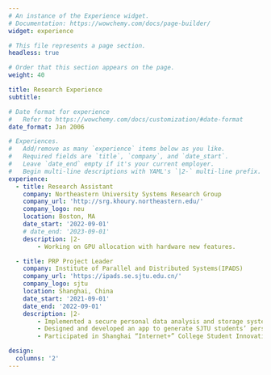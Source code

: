 ```yaml
---
# An instance of the Experience widget.
# Documentation: https://wowchemy.com/docs/page-builder/
widget: experience

# This file represents a page section.
headless: true

# Order that this section appears on the page.
weight: 40

title: Research Experience
subtitle:

# Date format for experience
#   Refer to https://wowchemy.com/docs/customization/#date-format
date_format: Jan 2006

# Experiences.
#   Add/remove as many `experience` items below as you like.
#   Required fields are `title`, `company`, and `date_start`.
#   Leave `date_end` empty if it's your current employer.
#   Begin multi-line descriptions with YAML's `|2-` multi-line prefix.
experience:
  - title: Research Assistant
    company: Northeastern University Systems Research Group
    company_url: 'http://srg.khoury.northeastern.edu/'
    company_logo: neu
    location: Boston, MA
    date_start: '2022-09-01'
    # date_end: '2023-09-01'
    description: |2-
        - Working on GPU allocation with hardware new features.

  - title: PRP Project Leader
    company: Institute of Parallel and Distributed Systems(IPADS)
    company_url: 'https://ipads.se.sjtu.edu.cn/'
    company_logo: sjtu
    location: Shanghai, China
    date_start: '2021-09-01'
    date_end: '2022-09-01'
    description: |2-
        - Implemented a secure personal data analysis and storage system on Hikey960 using OPTEE and AOSP.
        - Designed and developed an app to generate SJTU students’ personal annual report.
        - Participated in Shanghai “Internet+” College Student Innovation and Entrepreneurship Contest as an SJTU representative.

design:
  columns: '2'
---
```

